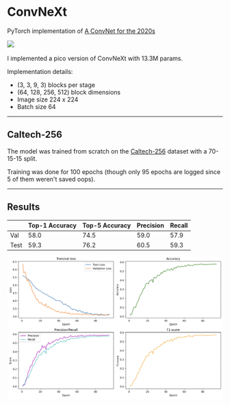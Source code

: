 # ConvNeXt

PyTorch implementation of [A ConvNet for the 2020s](https://arxiv.org/pdf/2201.03545)

<img src="https://miro.medium.com/v2/resize:fit:895/1*iC8ri_1VZ1d0cNUgy7LqrA.png" width="600">

I implemented a pico version of ConvNeXt with 13.3M params. 

Implementation details:
- (3, 3, 9, 3) blocks per stage
- (64, 128, 256, 512) block dimensions
- Image size 224 x 224
- Batch size 64

---

## Caltech-256

The model was trained from scratch on the [Caltech-256](https://doi.org/10.22002/D1.20087) dataset with a 70-15-15 split.

Training was done for 100 epochs (though only 95 epochs are logged since 5 of them weren't saved oops).

---

## Results
|          | Top-1 Accuracy | Top-5 Accuracy | Precision | Recall |
| -------- | -------------- | -------------- | --------- | ------ |
| Val      | 58.0           | 74.5           | 59.0      | 57.9   |
| Test     | 59.3           | 76.2           | 60.5      | 59.3   |

<img src="results/convnext_results.png" width="600">